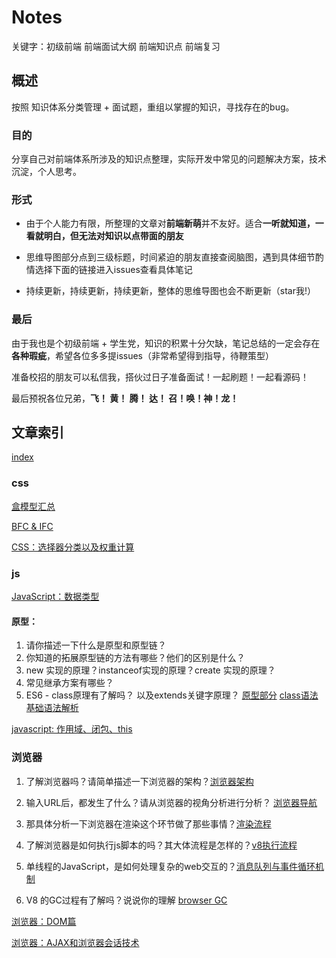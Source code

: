 # Notes

关键字：初级前端 前端面试大纲 前端知识点 前端复习

## 概述

按照 知识体系分类管理 + 面试题，重组以掌握的知识，寻找存在的bug。

### 目的

分享自己对前端体系所涉及的知识点整理，实际开发中常见的问题解决方案，技术沉淀，个人思考。

### 形式

- 由于个人能力有限，所整理的文章对**前端新萌**并不友好。适合**一听就知道，一看就明白，但无法对知识以点带面的朋友**

- 思维导图部分点到三级标题，时间紧迫的朋友直接查阅脑图，遇到具体细节酌情选择下面的链接进入issues查看具体笔记

- 持续更新，持续更新，持续更新，整体的思维导图也会不断更新（star我!）

### 最后

由于我也是个初级前端 + 学生党，知识的积累十分欠缺，笔记总结的一定会存在**各种瑕疵**，希望各位多多提issues（非常希望得到指导，待鞭策型）

准备校招的朋友可以私信我，搭伙过日子准备面试！一起刷题！一起看源码！

最后预祝各位兄弟，**飞！ 黄！ 腾！ 达！ 召！唤！神！龙！**

## 文章索引

[index](https://raw.githubusercontent.com/sup-fiveyear/Notes/master/images/indexnew.png)

### css
[盒模型汇总](https://github.com/sup-fiveyear/Notes/issues/4)

[BFC & IFC](https://github.com/sup-fiveyear/Notes/issues/5)

[CSS：选择器分类以及权重计算](https://github.com/sup-fiveyear/Notes/issues/14)


### js


[JavaScript：数据类型](https://github.com/sup-fiveyear/Notes/issues/2)

#### 原型：
1. 请你描述一下什么是原型和原型链？
2. 你知道的拓展原型链的方法有哪些？他们的区别是什么？
3. new 实现的原理？instanceof实现的原理？create 实现的原理？
4. 常见继承方案有哪些？
5. ES6 - class原理有了解吗？ 以及extends关键字原理？
[原型部分](https://github.com/sup-fiveyear/Notes/issues/3)
[class语法基础语法解析](https://github.com/sup-fiveyear/Notes/issues/18)


[javascript: 作用域、闭包、this](https://github.com/sup-fiveyear/Notes/issues/6)

### 浏览器

1. 了解浏览器吗？请简单描述一下浏览器的架构？[浏览器架构](https://github.com/sup-fiveyear/Notes/issues/15)

2. 输入URL后，都发生了什么？请从浏览器的视角分析进行分析？ [浏览器导航](https://github.com/sup-fiveyear/Notes/issues/16)

3. 那具体分析一下浏览器在渲染这个环节做了那些事情？[渲染流程](https://github.com/sup-fiveyear/Notes/issues/7)

4. 了解浏览器是如何执行js脚本的吗？其大体流程是怎样的？[v8执行流程](https://github.com/sup-fiveyear/Notes/issues/13)

5. 单线程的JavaScript，是如何处理复杂的web交互的？[消息队列与事件循环机制](https://github.com/sup-fiveyear/Notes/issues/12)

6. V8 的GC过程有了解吗？说说你的理解 [browser GC](https://github.com/sup-fiveyear/Notes/issues/9)



[浏览器：DOM篇](https://github.com/sup-fiveyear/Notes/issues/8)

[浏览器：AJAX和浏览器会话技术](https://github.com/sup-fiveyear/Notes/issues/11)
